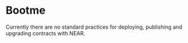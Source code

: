 # Bootme

Currently there are no standard practices for deploying, publishing and upgrading contracts with NEAR.